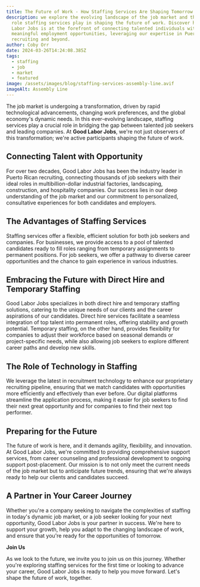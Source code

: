 ```yaml
---
title: The Future of Work - How Staffing Services Are Shaping Tomorrow's Job Market
description: we explore the evolving landscape of the job market and the pivotal
  role staffing services play in shaping the future of work. Discover how Good
  Labor Jobs is at the forefront of connecting talented individuals with
  meaningful employment opportunities, leveraging our expertise in Puerto Rican
  recruiting and beyond.
author: Coby Orr
date: 2024-03-26T14:24:08.385Z
tags:
  - staffing
  - job
  - market
  - featured
image: /assets/images/blog/staffing-services-assembly-line.avif
imageAlt: Assembly Line
---
```

The job market is undergoing a transformation, driven by rapid technological advancements, changing work preferences, and the global economy's dynamic needs. In this ever-evolving landscape, staffing services play a crucial role in bridging the gap between talented job seekers and leading companies. At **Good Labor Jobs**, we're not just observers of this transformation; we're active participants shaping the future of work.

## Connecting Talent with Opportunity

For over two decades, Good Labor Jobs has been the industry leader in Puerto Rican recruiting, connecting thousands of job seekers with their ideal roles in multibillion-dollar industrial factories, landscaping, construction, and hospitality companies. Our success lies in our deep understanding of the job market and our commitment to personalized, consultative experiences for both candidates and employers.

## The Advantages of Staffing Services

Staffing services offer a flexible, efficient solution for both job seekers and companies. For businesses, we provide access to a pool of talented candidates ready to fill roles ranging from temporary assignments to permanent positions. For job seekers, we offer a pathway to diverse career opportunities and the chance to gain experience in various industries.

## Embracing the Future with Direct Hire and Temporary Staffing

Good Labor Jobs specializes in both direct hire and temporary staffing solutions, catering to the unique needs of our clients and the career aspirations of our candidates. Direct hire services facilitate a seamless integration of top talent into permanent roles, offering stability and growth potential. Temporary staffing, on the other hand, provides flexibility for companies to adjust their workforce based on seasonal demands or project-specific needs, while also allowing job seekers to explore different career paths and develop new skills.

## The Role of Technology in Staffing

We leverage the latest in recruitment technology to enhance our proprietary recruiting pipeline, ensuring that we match candidates with opportunities more efficiently and effectively than ever before. Our digital platforms streamline the application process, making it easier for job seekers to find their next great opportunity and for companies to find their next top performer.

## Preparing for the Future

The future of work is here, and it demands agility, flexibility, and innovation. At Good Labor Jobs, we're committed to providing comprehensive support services, from career counseling and professional development to ongoing support post-placement. Our mission is to not only meet the current needs of the job market but to anticipate future trends, ensuring that we're always ready to help our clients and candidates succeed.

## A Partner in Your Career Journey

Whether you're a company seeking to navigate the complexities of staffing in today's dynamic job market, or a job seeker looking for your next opportunity, Good Labor Jobs is your partner in success. We're here to support your growth, help you adapt to the changing landscape of work, and ensure that you're ready for the opportunities of tomorrow.

**Join Us**

As we look to the future, we invite you to join us on this journey. Whether you're exploring staffing services for the first time or looking to advance your career, Good Labor Jobs is ready to help you move forward. Let's shape the future of work, together.
